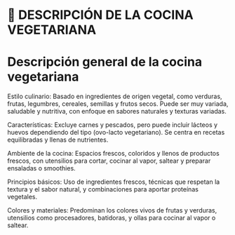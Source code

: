 # 🌱 DESCRIPCIÓN DE LA COCINA VEGETARIANA 

# Descripción general de la cocina vegetariana

Estilo culinario: Basado en ingredientes de origen vegetal, como verduras, frutas, legumbres, cereales, semillas y frutos secos. Puede ser muy variada, saludable y nutritiva, con enfoque en sabores naturales y texturas variadas.

Características: Excluye carnes y pescados, pero puede incluir lácteos y huevos dependiendo del tipo (ovo-lacto vegetariano). Se centra en recetas equilibradas y llenas de nutrientes.

Ambiente de la cocina: Espacios frescos, coloridos y llenos de productos frescos, con utensilios para cortar, cocinar al vapor, saltear y preparar ensaladas o smoothies.

Principios básicos: Uso de ingredientes frescos, técnicas que respetan la textura y el sabor natural, y combinaciones para aportar proteínas vegetales.

Colores y materiales: Predominan los colores vivos de frutas y verduras, utensilios como procesadores, batidoras, y ollas para cocinar al vapor o saltear.